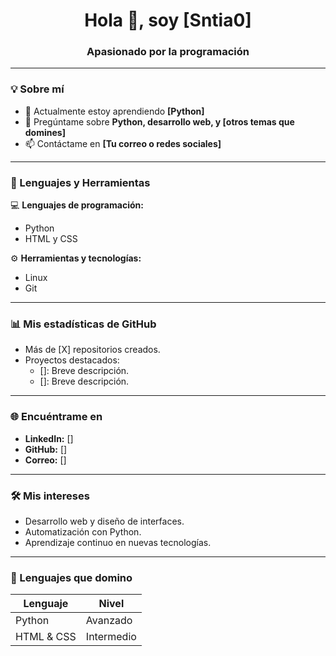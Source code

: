 <h1 align="center">Hola 👋, soy [Sntia0]</h1>
<h3 align="center">Apasionado por la programación</h3>

---

### 💡 Sobre mí

- 🌱 Actualmente estoy aprendiendo **[Python]**  
- 💬 Pregúntame sobre **Python, desarrollo web, y [otros temas que domines]**  
- 📫 Contáctame en **[Tu correo o redes sociales]**  

---

### 🚀 Lenguajes y Herramientas

💻 **Lenguajes de programación:**
- Python
- HTML y CSS  

⚙️ **Herramientas y tecnologías:**
- Linux  
- Git  

---

### 📊 Mis estadísticas de GitHub

- Más de [X] repositorios creados.  
- Proyectos destacados:  
  - []: Breve descripción.  
  - []: Breve descripción.  

---

### 🌐 Encuéntrame en

- **LinkedIn:** []  
- **GitHub:** []  
- **Correo:** []  

---

### 🛠️ Mis intereses

- Desarrollo web y diseño de interfaces.  
- Automatización con Python.  
- Aprendizaje continuo en nuevas tecnologías.  

---

### 💬 Lenguajes que domino

| Lenguaje       | Nivel    |
|----------------|----------|
| Python         | Avanzado 
| HTML & CSS     | Intermedio |

